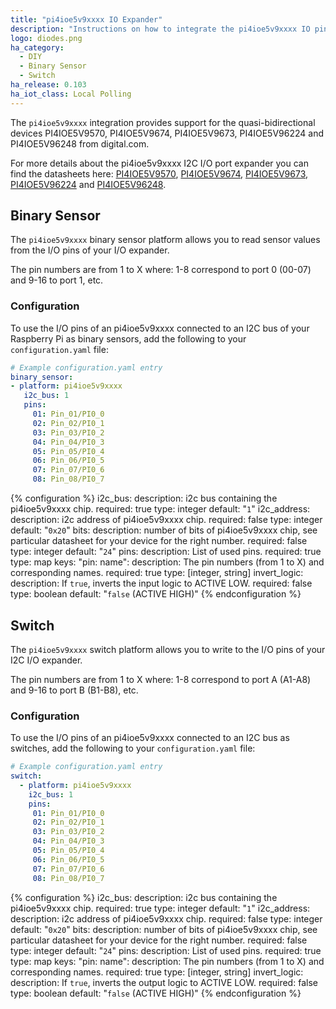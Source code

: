 ```yaml
---
title: "pi4ioe5v9xxxx IO Expander"
description: "Instructions on how to integrate the pi4ioe5v9xxxx IO pin expander with I2C interface into Home Assistant."
logo: diodes.png
ha_category:
  - DIY
  - Binary Sensor
  - Switch
ha_release: 0.103
ha_iot_class: Local Polling
---
```


The `pi4ioe5v9xxxx` integration provides support for the quasi-bidirectional devices PI4IOE5V9570, PI4IOE5V9674, PI4IOE5V9673, PI4IOE5V96224 and PI4IOE5V96248 from digital.com.

For more details about the pi4ioe5v9xxxx I2C I/O port expander you can find the datasheets here:
[PI4IOE5V9570](https://www.diodes.com/assets/Datasheets/PI4IOE5V9570.pdf),
[PI4IOE5V9674](https://www.diodes.com/assets/Datasheets/PI4IOE5V9674.pdf),
[PI4IOE5V9673](https://www.diodes.com/assets/Datasheets/PI4IOE5V9673.pdf),
[PI4IOE5V96224](https://www.diodes.com/assets/Datasheets/PI4IOE5V96224.pdf) and 
[PI4IOE5V96248](https://www.diodes.com/assets/Datasheets/PI4IOE5V96248.pdf).

## Binary Sensor

The `pi4ioe5v9xxxx` binary sensor platform allows you to read sensor values from the I/O pins of your I/O expander.

The pin numbers are from 1 to X where: 1-8 correspond to port 0 (00-07) and 9-16 to port 1, etc.

### Configuration

To use the I/O pins of an pi4ioe5v9xxxx connected to an I2C bus of your Raspberry Pi as binary sensors, add the following to your `configuration.yaml` file:

```yaml
# Example configuration.yaml entry
binary_sensor:
- platform: pi4ioe5v9xxxx
   i2c_bus: 1
   pins:
     01: Pin_01/PI0_0
     02: Pin_02/PI0_1
     03: Pin_03/PI0_2
     04: Pin_04/PI0_3
     05: Pin_05/PI0_4
     06: Pin_06/PI0_5
     07: Pin_07/PI0_6
     08: Pin_08/PI0_7
```
{% configuration %}
i2c_bus:
  description: i2c bus containing the pi4ioe5v9xxxx chip.
  required: true
  type: integer
  default: "`1`"
i2c_address:
  description: i2c address of pi4ioe5v9xxxx chip.
  required: false
  type: integer
  default: "`0x20`"
bits:
  description: number of bits of pi4ioe5v9xxxx chip, see particular datasheet for your device for the right number.
  required: false
  type: integer
  default: "`24`"
pins:
  description: List of used pins.
  required: true
  type: map
  keys:
    "pin: name":
      description: The pin numbers (from 1 to X) and corresponding names.
      required: true
      type: [integer, string]
invert_logic:
  description: If `true`, inverts the input logic to ACTIVE LOW.
  required: false
  type: boolean
  default: "`false` (ACTIVE HIGH)"
{% endconfiguration %}


## Switch

The `pi4ioe5v9xxxx` switch platform allows you to write to the I/O pins of your I2C I/O expander.

The pin numbers are from 1 to X where: 1-8 correspond to port A (A1-A8) and 9-16 to port B (B1-B8), etc.

### Configuration

To use the I/O pins of an pi4ioe5v9xxxx connected to an I2C bus as switches, add the following to your `configuration.yaml` file:

```yaml
# Example configuration.yaml entry
switch:
  - platform: pi4ioe5v9xxxx
    i2c_bus: 1
    pins:
     01: Pin_01/PI0_0
     02: Pin_02/PI0_1
     03: Pin_03/PI0_2
     04: Pin_04/PI0_3
     05: Pin_05/PI0_4
     06: Pin_06/PI0_5
     07: Pin_07/PI0_6
     08: Pin_08/PI0_7
```

{% configuration %}
i2c_bus:
  description: i2c bus containing the pi4ioe5v9xxxx chip.
  required: true
  type: integer
  default: "`1`"
i2c_address:
  description: i2c address of pi4ioe5v9xxxx chip.
  required: false
  type: integer
  default: "`0x20`"
bits:
  description: number of bits of pi4ioe5v9xxxx chip, see particular datasheet for your device for the right number.
  required: false
  type: integer
  default: "`24`"
pins:
  description: List of used pins.
  required: true
  type: map
  keys:
    "pin: name":
      description: The pin numbers (from 1 to X) and corresponding names.
      required: true
      type: [integer, string]
invert_logic:
  description: If `true`, inverts the output logic to ACTIVE LOW.
  required: false
  type: boolean
  default: "`false` (ACTIVE HIGH)"
{% endconfiguration %}
